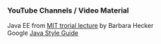 ### YouTube Channels / Video Material
Java EE from [MIT trorial lecture](https://www.youtube.com/watch?v=BdLlwWvxVXo&index=1&list=PL1572F6412F37FC90) by Barbara Hecker   
Google [Java Style Guide](https://google.github.io/styleguide/javaguide.html#s1-introduction)
